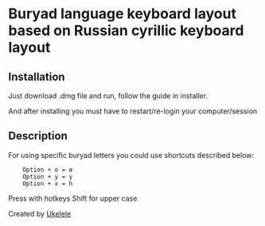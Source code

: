 # Buryad language keyboard layout based on Russian cyrillic keyboard layout

## Installation

Just download .dmg file and run, follow the guide in installer.

And after installing you must have to restart/re-login your computer/session

## Description

For using specific buryad letters you could use shortcuts described below:

        Option + о = ө
        Option + у = ү
        Option + х = h

Press with hotkeys Shift for upper case

Created by [Ukelele](https://software.sil.org/ukelele/)

